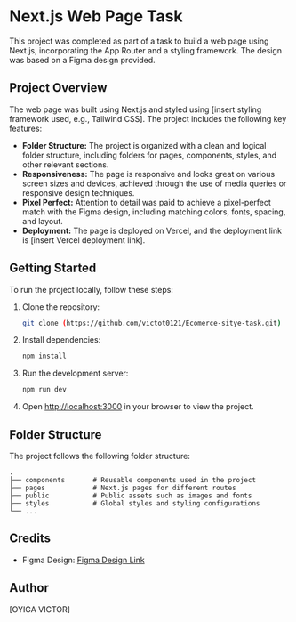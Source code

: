 # Next.js Web Page Task

This project was completed as part of a task to build a web page using Next.js, incorporating the App Router and a styling framework. The design was based on a Figma design provided.

## Project Overview

The web page was built using Next.js and styled using [insert styling framework used, e.g., Tailwind CSS]. The project includes the following key features:

- **Folder Structure:** The project is organized with a clean and logical folder structure, including folders for pages, components, styles, and other relevant sections.
- **Responsiveness:** The page is responsive and looks great on various screen sizes and devices, achieved through the use of media queries or responsive design techniques.
- **Pixel Perfect:** Attention to detail was paid to achieve a pixel-perfect match with the Figma design, including matching colors, fonts, spacing, and layout.
- **Deployment:** The page is deployed on Vercel, and the deployment link is [insert Vercel deployment link].

## Getting Started

To run the project locally, follow these steps:

1. Clone the repository:
   ```bash
   git clone (https://github.com/victot0121/Ecomerce-sitye-task.git)
   ```
2. Install dependencies:
   ```bash
   npm install
   ```
3. Run the development server:
   ```bash
   npm run dev
   ```
4. Open [http://localhost:3000](http://localhost:3000) in your browser to view the project.

## Folder Structure

The project follows the following folder structure:

```
.
├── components       # Reusable components used in the project
├── pages            # Next.js pages for different routes
├── public           # Public assets such as images and fonts
├── styles           # Global styles and styling configurations
└── ...
```

## Credits

- Figma Design: [Figma Design Link](https://www.figma.com/file/ncdBNWKrbpSqMTRRc7Czl2/Task-Design?type=design&node-id=0%3A1&mode=design&t=zyruhR5piCxgtPnQ-1)

## Author

[OYIGA VICTOR]
